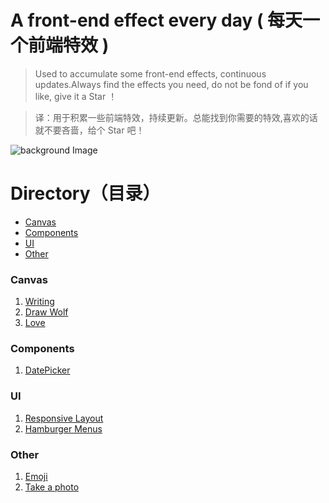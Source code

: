 # A front-end effect every day ( 每天一个前端特效 )
> Used to accumulate some front-end effects, continuous updates.Always find the effects you need, do not be fond of if you like, give it a Star ！

> 译：用于积累一些前端特效，持续更新。总能找到你需要的特效,喜欢的话就不要吝啬，给个 Star 吧！ 

![background Image](https://github.com/SilenceHVK/Articles/raw/master/assets/images/bgImages/bg1.jpg)

# Directory（目录）
- [Canvas](#canvas)
- [Components](#components)
- [UI](#ui)
- [Other](#other)

### Canvas
1. [Writing](https://htmlpreview.github.io/?https://github.com/SilenceHVK/FrontUI/blob/master/canvas/writing/index.html)
2. [Draw Wolf](https://htmlpreview.github.io/?https://github.com/SilenceHVK/FrontUI/blob/master/canvas/draw-wolf/index.html)
3. [Love](https://htmlpreview.github.io/?https://github.com/SilenceHVK/FrontUI/blob/master/canvas/love/index.html)


### Components
1. [DatePicker](https://htmlpreview.github.io/?https://github.com/SilenceHVK/FrontUI/blob/master/components/datePicker/index.html)
### UI
1. [Responsive Layout](https://htmlpreview.github.io/?https://github.com/SilenceHVK/front-ui/blob/master/ui/responsive-layout/index.html)
2. [Hamburger Menus](https://htmlpreview.github.io/?https://github.com/SilenceHVK/front-ui/blob/master/ui/hamburger-menus/index.html)

### Other
1. [Emoji](https://htmlpreview.github.io/?https://github.com/SilenceHVK/FrontUI/blob/master/other/emoji/index.html)
2. [Take a photo](https://htmlpreview.github.io/?https://github.com/SilenceHVK/FrontUI/blob/master/other/take-a-photo/index.html)

